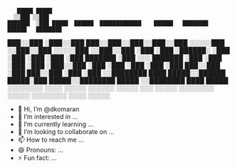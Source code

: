 
       █████ █████                                                                       
      ░░███ ░░███                                                                        
    ███████  ░███ █████  ██████  █████████████    ██████   ████████   ██████   ████████  
   ███░░███  ░███░░███  ███░░███░░███░░███░░███  ░░░░░███ ░░███░░███ ░░░░░███ ░░███░░███ 
  ░███ ░███  ░██████░  ░███ ░███ ░███ ░███ ░███   ███████  ░███ ░░░   ███████  ░███ ░███ 
  ░███ ░███  ░███░░███ ░███ ░███ ░███ ░███ ░███  ███░░███  ░███      ███░░███  ░███ ░███ 
  ░░████████ ████ █████░░██████  █████░███ █████░░████████ █████    ░░████████ ████ █████
   ░░░░░░░░ ░░░░ ░░░░░  ░░░░░░  ░░░░░ ░░░ ░░░░░  ░░░░░░░░ ░░░░░      ░░░░░░░░ ░░░░ ░░░░░ 

- 👋 Hi, I’m @dkomaran
- 👀 I’m interested in ...
- 🌱 I’m currently learning ...
- 💞️ I’m looking to collaborate on ...
- 📫 How to reach me ...
- 😄 Pronouns: ...
- ⚡ Fun fact: ...

<!---
dkomaran/dkomaran is a ✨ special ✨ repository because its `README.md` (this file) appears on your GitHub profile.
You can click the Preview link to take a look at your changes.
--->
